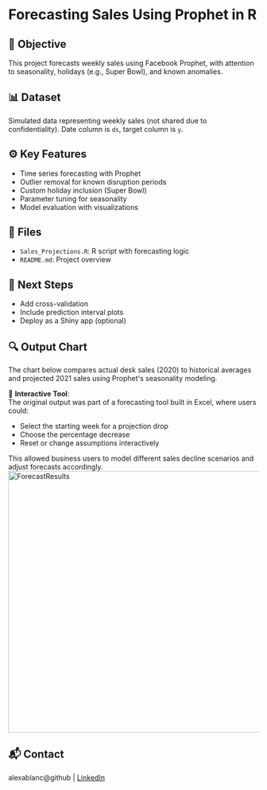 # Forecasting Sales Using Prophet in R

## 🧠 Objective
This project forecasts weekly sales using Facebook Prophet, with attention to seasonality, holidays (e.g., Super Bowl), and known anomalies.

## 📊 Dataset
Simulated data representing weekly sales (not shared due to confidentiality). Date column is `ds`, target column is `y`.

## ⚙️ Key Features
- Time series forecasting with Prophet
- Outlier removal for known disruption periods
- Custom holiday inclusion (Super Bowl)
- Parameter tuning for seasonality
- Model evaluation with visualizations

## 📁 Files
- `Sales_Projections.R`: R script with forecasting logic
- `README.md`: Project overview

## 🧩 Next Steps
- Add cross-validation
- Include prediction interval plots
- Deploy as a Shiny app (optional)

## 🔍 Output Chart
The chart below compares actual desk sales (2020) to historical averages and projected 2021 sales using Prophet's seasonality modeling.

📌 **Interactive Tool**:  
The original output was part of a forecasting tool built in Excel, where users could:
- Select the starting week for a projection drop
- Choose the percentage decrease
- Reset or change assumptions interactively

This allowed business users to model different sales decline scenarios and adjust forecasts accordingly.
<img width="1281" height="526" alt="ForecastResults" src="https://github.com/user-attachments/assets/9e2d66b1-ba24-4c1b-92c3-96a926af29bf" />

## 📬 Contact
alexablanc@github | [LinkedIn](your-link)
